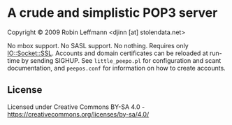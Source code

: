 A crude and simplistic POP3 server
==================================
Copyright © 2009 Robin Leffmann \<djinn \[at\] stolendata.net>

No mbox support. No SASL support. No nothing. Requires only [IO::Socket::SSL](https://metacpan.org/pod/IO::Socket::SSL). Accounts and domain certificates can be reloaded at run-time by sending SIGHUP. See `little_peepo.pl` for configuration and scant documentation, and `peepos.conf` for information on how to create accounts.

License
-------
Licensed under Creative Commons BY-SA 4.0 - https://creativecommons.org/licenses/by-sa/4.0/
